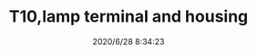 ﻿---
layout: post 
title: T10,lamp terminal and  housing
tags: T10
categories: housing-terminal
overview: T10,lamp terminal and  housing
series: 
part_number: T10
thumb_img: static/202006/377-thumb-20200628163704.jpg
image: static/202006/377-20200628163704.jpg
date: 2020/6/28 8:34:23
---



